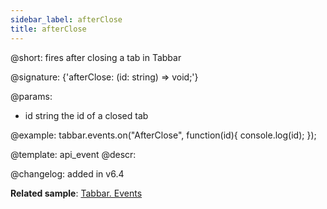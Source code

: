 ```yaml
---
sidebar_label: afterClose
title: afterClose
---     
```


@short: fires after closing a tab in Tabbar

@signature: {'afterClose: (id: string) => void;'}

@params:
- id 		string		the id of a closed tab


@example:
tabbar.events.on("AfterClose", function(id){
    console.log(id);
});


@template: api_event
@descr:

@changelog: added in v6.4

**Related sample**: [Tabbar. Events](https://snippet.dhtmlx.com/dld2qo1m)
